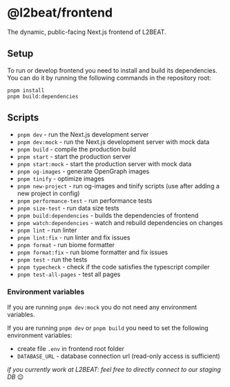 # @l2beat/frontend

The dynamic, public-facing Next.js frontend of L2BEAT.

## Setup

To run or develop frontend you need to install and build its dependencies. You can do it by running the following
commands in the repository root:

```
pnpm install
pnpm build:dependencies
```

## Scripts
- `pnpm dev` - run the Next.js development server
- `pnpm dev:mock` - run the Next.js development server with mock data
- `pnpm build` - compile the production build
- `pnpm start` - start the production server
- `pnpm start:mock` - start the production server with mock data
- `pnpm og-images` - generate OpenGraph images
- `pnpm tinify` - optimize images
- `pnpm new-project` - run og-images and tinify scripts (use after adding a new project in config)
- `pnpm performance-test` - run performance tests
- `pnpm size-test` - run data size tests
- `pnpm build:dependencies` - builds the dependencies of frontend
- `pnpm watch:dependencies` - watch and rebuild dependencies on changes
- `pnpm lint` - run linter
- `pnpm lint:fix` - run linter and fix issues
- `pnpm format` - run biome formatter
- `pnpm format:fix` - run biome formatter and fix issues
- `pnpm test` - run the tests
- `pnpm typecheck` - check if the code satisfies the typescript compiler
- `pnpm test-all-pages` - test all pages

### Environment variables
If you are running `pnpm dev:mock` you do not need any environment variables.

If you are running `pnpm dev` or `pnpm build` you need to set the following environment variables:
- create file `.env` in frontend root folder
- `DATABASE_URL` - database connection url (read-only access is sufficient)

*if you currently work at L2BEAT: feel free to directly connect to our staging DB* 😉